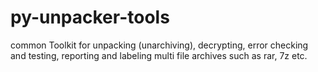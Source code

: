 # py-unpacker-tools
common Toolkit for unpacking (unarchiving), decrypting, error checking and testing, reporting and labeling multi file archives such as rar, 7z etc.
